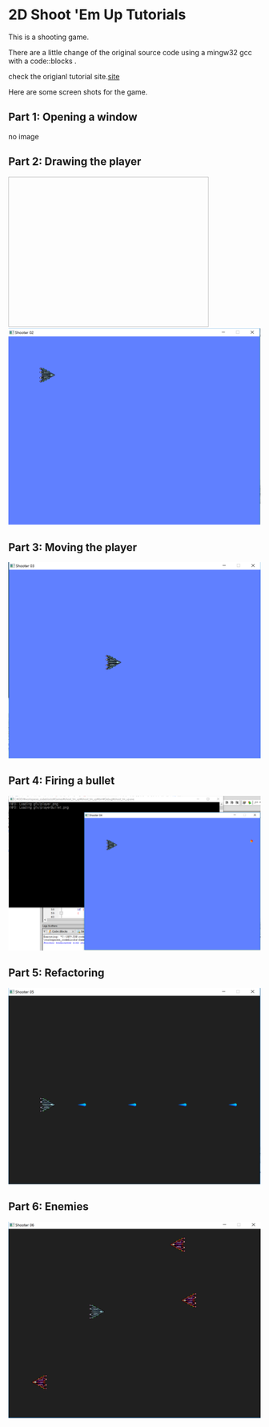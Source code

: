 # 2D Shoot 'Em Up Tutorials
This is a shooting game.

There are a little change of the original source code using a mingw32 gcc with a code::blocks .

check the origianl tutorial site.[site](https://www.parallelrealities.co.uk/tutorials/#shooter)

Here are some screen shots for the game.

## Part 1: Opening a window

no image

## Part 2: Drawing the player

<img width="400" height="300">![Drawing the player](screenshots/chap02.png) </img>

## Part 3: Moving the player

![Moving the player](screenshots/chap03.png) 

## Part 4: Firing a bullet

![Firing a bullet](screenshots/chap04.png) 

## Part 5: Refactoring

![Refactoring](screenshots/chap05.png) 

## Part 6: Enemies

![Enemies](screenshots/chap06.png) 
